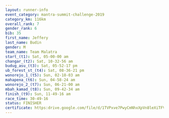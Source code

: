 ```yaml
---
layout: runner-info 
event_category: mantra-summit-challenge-2019 
category_km: 116km 
overall_rank: 7
gender_rank: 6
bib: 35
first_name: Jeffery
last_name: Budin
gender: M
team_name: Team Malatra
start_(t1): Sat, 05-00-00 am
changar_(t2): Sat, 10-32-56 am
budug_asu_(t3): Sat, 05-52-17 pm
ub_forest_st_(t4): Sat, 08-36-21 pm
wonorejo_1_(t5): Sun, 02-18-03 am
mahapena_(t6): Sun, 04-58-24 am
wonorejo_2_(t7): Sun, 06-21-00 am
mbah_kamad_(t8): Sun, 09-42-34 am
finish_(t9): Sun, 11-49-16 am
race_time: 30-49-16
status: FINISHER
certificate: https:drive.google.com/file/d/1TVPxve7PwyCmNhxXpVn8leXiTFVgKMib/view?usp=sharing
---
```

